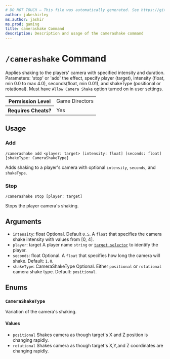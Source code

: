 ```yaml
---
# DO NOT TOUCH — This file was automatically generated. See https://github.com/mojang/minecraftapidocsgenerator to modify descriptions, examples, etc.
author: jakeshirley
ms.author: jashir
ms.prod: gaming
title: camerashake Command
description: Description and usage of the camerashake command
---
```

# `/camerashake` Command
Applies shaking to the players' camera with specified intensity and duration. Parameters: 'stop' or 'add' the effect, specify player (target), intensity (float, min 0.0 to max 4.0), seconds(float, min 0.01), and shakeType (positional or rotational). Must have `Allow Camera Shake` option turned on in user settings.

<table>
  <tr>
    <th>Permission Level</th>
    <td>Game Directors</td>
  </tr>
  <tr>
    <th>Requires Cheats?</th>
    <td>Yes</td>
  </tr>
</table>

## Usage
### Add
`/camerashake add <player: target> [intensity: float] [seconds: float] [shakeType: CameraShakeType]`

Adds shaking to a player's camera with optional `intensity`,  `seconds`, and `shakeType`.

### Stop
`/camerashake stop [player: target]`

Stops the player camera's shaking.

## Arguments
- `intensity`: float
Optional. Default `0.5`. A `float` that specifies the camera shake intensity with values from [0, 4].
- `player`: target
A player name `string` or [`target selector`](https://learn.microsoft.com/minecraft/creator/documents/commandsintroduction#target-selectors) to identify the player.
- `seconds`: float
Optional.  A `float` that specifies how long the camera will shake.
Default: `1.0`.
- `shakeType`: CameraShakeType
Optional. Either `positional` or `rotational` camera shake type.
Default: `positional`.

## Enums
### `CameraShakeType`
Variation of the camera's shaking.

#### Values
- `positional`
Shakes camera as though target's X and Z position is changing rapidly.
- `rotational`
Shakes camera as though target's X,Y,and Z coordinates are changing rapidly.
